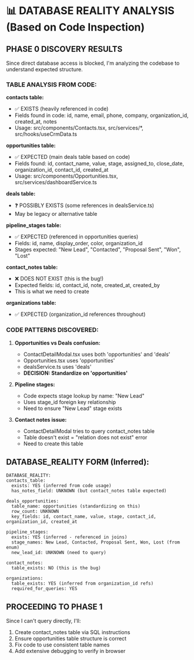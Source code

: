 # 📊 DATABASE REALITY ANALYSIS (Based on Code Inspection)

## PHASE 0 DISCOVERY RESULTS

Since direct database access is blocked, I'm analyzing the codebase to understand expected structure.

### TABLE ANALYSIS FROM CODE:

**contacts table:**
- ✅ EXISTS (heavily referenced in code)
- Fields found in code: id, name, email, phone, company, organization_id, created_at, notes
- Usage: src/components/Contacts.tsx, src/services/*, src/hooks/useCrmData.ts

**opportunities table:** 
- ✅ EXPECTED (main deals table based on code)
- Fields found: id, contact_name, value, stage, assigned_to, close_date, organization_id, contact_id, created_at
- Usage: src/components/Opportunities.tsx, src/services/dashboardService.ts

**deals table:**
- ❓ POSSIBLY EXISTS (some references in dealsService.ts)
- May be legacy or alternative table

**pipeline_stages table:**
- ✅ EXPECTED (referenced in opportunities queries)
- Fields: id, name, display_order, color, organization_id
- Stages expected: "New Lead", "Contacted", "Proposal Sent", "Won", "Lost"

**contact_notes table:**
- ❌ DOES NOT EXIST (this is the bug!)
- Expected fields: id, contact_id, note, created_at, created_by
- This is what we need to create

**organizations table:**
- ✅ EXPECTED (organization_id references throughout)

### CODE PATTERNS DISCOVERED:

1. **Opportunities vs Deals confusion:**
   - ContactDetailModal.tsx uses both 'opportunities' and 'deals' 
   - Opportunities.tsx uses 'opportunities'
   - dealsService.ts uses 'deals'
   - **DECISION: Standardize on 'opportunities'**

2. **Pipeline stages:**
   - Code expects stage lookup by name: "New Lead"
   - Uses stage_id foreign key relationship
   - Need to ensure "New Lead" stage exists

3. **Contact notes issue:**
   - ContactDetailModal tries to query contact_notes table
   - Table doesn't exist = "relation does not exist" error
   - Need to create this table

## DATABASE_REALITY FORM (Inferred):

```
DATABASE_REALITY:
contacts_table:
  exists: YES (inferred from code usage)
  has_notes_field: UNKNOWN (but contact_notes table expected)

deals_opportunities:
  table_name: opportunities (standardizing on this)
  row_count: UNKNOWN
  key_fields: id, contact_name, value, stage, contact_id, organization_id, created_at

pipeline_stages:
  exists: YES (inferred - referenced in joins)
  stage_names: New Lead, Contacted, Proposal Sent, Won, Lost (from enum)
  new_lead_id: UNKNOWN (need to query)

contact_notes:
  table_exists: NO (this is the bug)

organizations:
  table_exists: YES (inferred from organization_id refs)
  required_for_queries: YES
```

## PROCEEDING TO PHASE 1

Since I can't query directly, I'll:
1. Create contact_notes table via SQL instructions
2. Ensure opportunities table structure is correct
3. Fix code to use consistent table names
4. Add extensive debugging to verify in browser